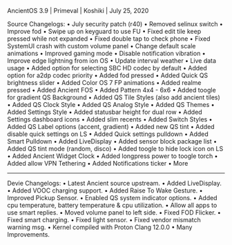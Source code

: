 AncientOS 3.9 | Primeval | Koshiki | July 25, 2020

Source Changelogs:
• July security patch (r40)
• Removed selinux switch
• Improve fod
• Swipe up on keyguard to use FU
• Fixed edit tile keep pressed while not expanded
• Fixed double tap to check phone
• Fixed SystemUI crash with custom volume panel
• Change default scale animations
• Improved gaming mode
• Disable notification vibration
• Improve edge lightning from ion OS
• Update interval weather
• Live data usage
• Added option for selecting SBC HD codec by default
• Added option for a2dp codec priority
• Added fod pressed
• Added Quick QS brightness slider
• Added Color OS 7 FP animations
• Added realme pressed
• Added Ancient FOS
• Added Pattern 4x4 - 6x6
• Added toogle for gradient QS Background
• Added QS Tile Styles (also add ancient tiles)
• Added QS Clock Style
• Added QS Analog Style
• Added QS Themes
• Added Settings Style
• Added statusbar height for dual row
• Added Settings dashboard icons
• Added slim recents
• Added Switch Styles
• Added QS Label options (accent, gradient)
• Added new QS tint
• Added disable quick settings on LS
• Added Quick settings pulldown
• Added Smart Pulldown
• Added LiveDisplay
• Added sensor block package list
• Added QS tint mode (random, disco)
• Added toogle to hide lock icon on LS
• Added Ancient Widget Clock
• Added longpress power to toogle torch
• Added allow VPN Tethering
• Added Notifications ticker
• More

-----------------

Devie Changelogs:
• Latest Ancient source upstream.
• Added LiveDisplay.
• Added VOOC charging support.
• Added Raise To Wake Gesture.
• Improved Pickup Sensor.
• Enabled QS system indicator options.
• Added cpu temperature, battery temperature & cpu utilization.
• Allow all apps to use smart replies.
• Moved volume panel to left side.
• Fixed FOD Flicker.
• Fixed smart charging.
• Fixed light sensor.
• Fixed vendor mismatch warning msg.
• Kernel compiled with Proton Clang 12.0.0
• Many Improvements.
